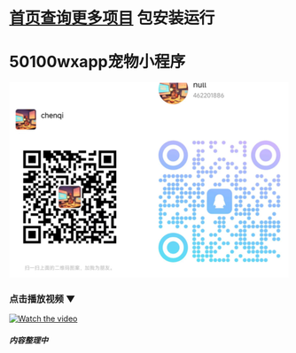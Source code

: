 # [首页查询更多项目](https://github.com/GraduationProject-weixin) 包安装运行


# 50100wxapp宠物小程序

![picture](https://raw.githubusercontent.com/GraduationProject-springboot/.github/main/img/wx.png)

### 点击播放视频 ▼
[![Watch the video](https://i.sstatic.net/Vp2cE.png)](https://www.bilibili.com/video/BV1BPtKekEv3?p=103)


#####   内容整理中  











